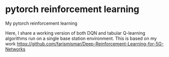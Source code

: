 # pytorch reinforcement learning
My pytorch reinforcement learning

Here, I share a working version of both DQN and tabular Q-learning algorithms run on a single base station environment.  This is based on my work https://github.com/farismismar/Deep-Reinforcement-Learning-for-5G-Networks
